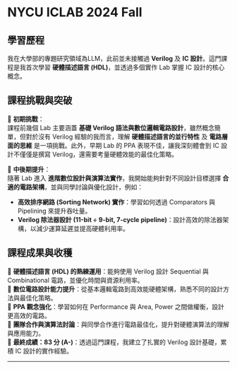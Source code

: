 # **NYCU ICLAB 2024 Fall**  

## **學習歷程**  
我在大學部的專題研究領域為LLM，此前並未接觸過 **Verilog** 及 **IC 設計**。這門課程是我首次學習 **硬體描述語言 (HDL)**，並透過多個實作 Lab 掌握 IC 設計的核心概念。  

## **課程挑戰與突破**  
🔹 **初期挑戰**：  
課程前幾個 Lab 主要涵蓋 **基礎 Verilog 語法與數位邏輯電路設計**，雖然概念簡單，但對於沒有 Verilog 經驗的我而言，理解 **硬體描述語言的並行特性** 及 **電路層面的思維** 是一項挑戰。此外，早期 Lab 的 PPA 表現不佳，讓我深刻體會到 IC 設計不僅僅是撰寫 Verilog，還需要考量硬體效能的最佳化策略。  

🔹 **中後期提升**：  
隨著 Lab 進入 **進階數位設計與演算法實作**，我開始能夠針對不同設計目標選擇 **合適的電路架構**，並與同學討論與優化設計，例如：  
- **高效排序網路 (Sorting Network) 實作**：學習如何透過 Comparators 與 Pipelining 來提升吞吐量。  
- **Verilog 除法器設計 (11-bit ÷ 9-bit, 7-cycle pipeline)**：設計高效的除法器架構，以減少運算延遲並提高硬體利用率。  

## **課程成果與收穫**  
🔹 **硬體描述語言 (HDL) 的熟練運用**：能夠使用 Verilog 設計 Sequential 與 Combinational 電路，並優化時間與資源利用率。  
🔹 **數位電路設計能力提升**：從基本邏輯電路到高效能硬體架構，熟悉不同的設計方法與最佳化策略。  
🔹 **PPA 觀念強化**：學習如何在 Performance 與 Area, Power 之間做權衡，設計更高效的電路。  
🔹 **團隊合作與演算法討論**：與同學合作進行電路最佳化，提升對硬體演算法的理解與應用能力。  
🔹 **最終成績：83 分 (A-)**：透過這門課程，我建立了扎實的 Verilog 設計基礎，累積 IC 設計的實作經驗。  

---

